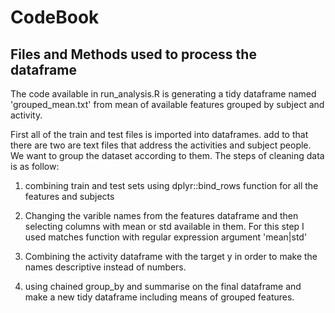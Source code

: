 # CodeBook

## Files and Methods used to process the dataframe

The code available in run_analysis.R is generating a tidy dataframe named 'grouped_mean.txt' from mean of available features grouped by subject and activity.

First all of the train and test files is imported into dataframes.
add to that there are two are text files that address the activities and subject people. We want to group the dataset according to them. The steps of cleaning data is as follow:

1. combining train and test sets using dplyr::bind_rows function for all the features and subjects

2. Changing the varible names from the features dataframe and then selecting columns with mean or std available in them. For this step I used matches function with regular expression argument 'mean|std'

3. Combining the activity dataframe with the target y in order to make the names descriptive instead of numbers.

4. using chained group_by and summarise on the final dataframe and make a new tidy dataframe including means of grouped features.

